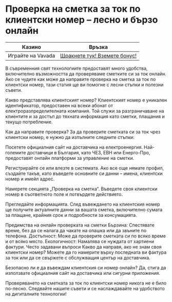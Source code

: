 # Проверка на сметка за ток по клиентски номер – лесно и бързо онлайн
| Казино                   | Връзка                                                                                         |
|--------------------------|------------------------------------------------------------------------------------------------|
| Играйте на Vavada        | [Щракнете тук! Вземете бонус!](https://partnervavadarv.com/?promo=664c53c2-c126-47df-a9b6-e93726155fae&target=register) |

В съвременния свят технологиите предоставят много удобства, включително възможността да проверяваме сметките си за ток онлайн. Ако се чудите как може да направите проверка на сметка за ток по клиентски номер, тази статия ще ви помогне с лесни стъпки и полезни съвети.

Какво представлява клиентският номер?
Клиентският номер е уникален идентификатор, предоставен на всеки абонат от електроразпределителната компания. Той служи за разграничаване на клиентите и за достъп до тяхната информация като сметки, плащания и текущо потребление.

Как да направите проверка?
За да проверите сметката си за ток чрез клиентски номер, е нужно да изпълните следните стъпки:

Посетете официалния сайт на доставчика на електроенергия.
Най-големите доставчици в България, като ЧЕЗ, ЕВН или Енерго-Про, предоставят онлайн платформи за управление на сметки.

Регистрирайте се или влезте в системата.
Ако все още нямате профил, създайте такъв, като въведете основните си данни – имена, клиентски номер и имейл адрес.

Намерете секцията „Проверка на сметка“.
Въведете своя клиентски номер в съответното поле и потвърдете действието.

Прегледайте информацията.
След въвеждането на клиентския номер ще получите актуалните данни за вашата сметка, включително сумата за плащане, крайния срок и подробности за консумацията.

Предимства на онлайн проверката на сметки
Бързина: Спестявате време, без да се налага да чакате на опашка или да звъните по телефона.
Достъпност: Може да проверите сметката си по всяко време и от всяко място.
Екологичност: Намалява се нуждата от хартиени фактури.
Често задавани въпроси
Какво да направя, ако не знам своя клиентски номер?
Можете да го намерите върху последната ви фактура за ток или да се свържете с обслужващия център на доставчика.

Безопасно ли е да въвеждам клиентския си номер онлайн?
Да, стига да използвате официалния сайт на доставчика или сигурни приложения.

Проверяването на сметката за ток по клиентски номер никога не е било по-лесно. Следвайте нашите съвети и се наслаждавайте на удобството на дигиталните технологии!
